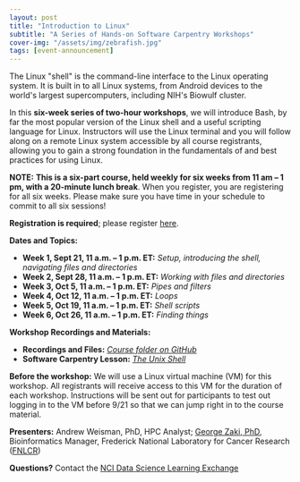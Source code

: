 ```yaml
---
layout: post
title: "Introduction to Linux"
subtitle: "A Series of Hands-on Software Carpentry Workshops"
cover-img: "/assets/img/zebrafish.jpg"
tags: [event-announcement]
---
```


The Linux "shell" is the command-line interface to the Linux operating system. It is built in to all Linux systems, from Android devices to the world's largest supercomputers, including NIH's Biowulf cluster.

In this **six-week series of two-hour workshops**, we will introduce Bash, by far the most popular version of the Linux shell and a useful scripting language for Linux. Instructors will use the Linux terminal and you will follow along on a remote Linux system accessible by all course registrants, allowing you to gain a strong foundation in the fundamentals of and best practices for using Linux.

**NOTE:** **This is a six-part course, held weekly for six weeks from 11 am – 1 pm, with a 20-minute lunch break**. When you register, you are registering for all six weeks. Please make sure you have time in your schedule to commit to all six sessions!

**Registration is required**; please register [here](https://forms.office.com/Pages/ResponsePage.aspx?id=eHW3FHOX1UKFByUcotwrBmZTSnRbXM9JpWdlqxYLNZxUOUg3VEFaRzMyRDBUTEhETzQxSklERDlXVS4u).

**Dates and Topics:**

* **Week 1, Sept 21, 11 a.m. – 1 p.m. ET:** *Setup, introducing the shell, navigating files and directories*
* **Week 2, Sept 28, 11 a.m. – 1 p.m. ET:** *Working with files and directories*
* **Week 3, Oct 5, 11 a.m. – 1 p.m. ET:** *Pipes and filters*
* **Week 4, Oct 12, 11 a.m. – 1 p.m. ET:** *Loops*
* **Week 5, Oct 19, 11 a.m. – 1 p.m. ET:** *Shell scripts*
* **Week 6, Oct 26, 11 a.m. – 1 p.m. ET:** *Finding things*

**Workshop Recordings and Materials:**

* **Recordings and Files:** *[Course folder on GitHub](https://github.com/CBIIT/p2p-datasci/tree/master/workshop_materials/2021-09-21-introduction_to_linux)*
* **Software Carpentry Lesson:** *[The Unix Shell](http://swcarpentry.github.io/shell-novice)*

**Before the workshop:** We will use a Linux virtual machine (VM) for this workshop. All registrants will receive access to this VM for the duration of each workshop. Instructions will be sent out for participants to test out logging in to the VM before 9/21 so that we can jump right in to the course material.

**Presenters:** Andrew Weisman, PhD, HPC Analyst; [George Zaki, PhD](https://www.linkedin.com/in/george-zaki-361b2131/), Bioinformatics Manager, Frederick National Laboratory for Cancer Research ([FNLCR](https://frederick.cancer.gov))

**Questions?** Contact the [NCI Data Science Learning Exchange](mailto:NCIDataScienceLearningExchange@mail.nih.gov)
